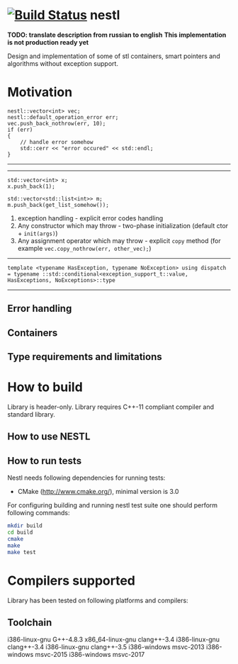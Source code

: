[![Build Status](https://travis-ci.org/prograholic/nestl.svg?branch=master)](https://travis-ci.org/prograholic/nestl)
nestl
=====

**TODO: translate description from russian to english**
**This implementation is not production ready yet**

Design and implementation of some of stl containers, smart pointers and algorithms without exception support.


Motivation
==========


```
nestl::vector<int> vec;
nestl::default_operation_error err;
vec.push_back_nothrow(err, 10);
if (err)
{
    // handle error somehow
    std::cerr << "error occured" << std::endl;
}
```


-----------------------------




-----------------------------------------

```
std::vector<int> x;
x.push_back(1);
```


```
std::vector<std::list<int>> m;
m.push_back(get_list_somehow());
```




1. exception handling - explicit error codes handling
2. Any constructor which may throw - two-phase initialization (default ctor + `init(args)`)
3. Any assignment operator which may throw - explicit `copy` method (for example `vec.copy_nothrow(err, other_vec);`)




------------------------



`template <typename HasException, typename NoException>
using dispatch = typename ::std::conditional<exception_support_t::value, HasExceptions, NoExceptions>::type
`



--------------------------



Error handling
--------------









Containers
----------


Type requirements and limitations
---------------------------------





How to build
============
Library is header-only. Library requires C++-11 compliant compiler and standard library.


How to use NESTL
-----------------------------------------

How to run tests
----------------
Nestl needs following dependencies for running tests:
* CMake (http://www.cmake.org/), minimal version is 3.0

For configuring building and running nestl test suite one should perform following commands:
```sh
mkdir build
cd build
cmake
make
make test
```



Compilers supported
===================

Library has been tested on following platforms and compilers:

Toolchain
-----------------------------
i386-linux-gnu G++-4.8.3
x86_64-linux-gnu clang++-3.4
i386-linux-gnu clang++-3.4
i386-linux-gnu clang++-3.5
i386-windows msvc-2013
i386-windows msvc-2015
i386-windows msvc-2017

